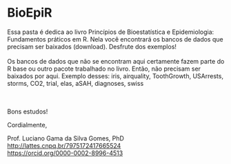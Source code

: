 # BioEpiR

Essa pasta é dedica ao livro Princípios de Bioestatística e Epidemiologia: Fundamentos práticos em R.
Nela você encontrará os bancos de dados que precisam ser baixados (download). Desfrute dos exemplos!
<br><br>
Os bancos de dados que não se encontram aqui certamente fazem parte do R base ou outro pacote trabalhado no livro. Então, não precisam ser baixados por aqui.
Exemplo desses: iris, airquality, ToothGrowth, USArrests, storms, CO2, trial, elas, aSAH, diagnoses, swiss
<br><br><br>

Bons estudos!

Cordialmente,

Prof. Luciano Gama da Silva Gomes, PhD <br>
http://lattes.cnpq.br/7975172417665524 <br>
https://orcid.org/0000-0002-8996-4513
